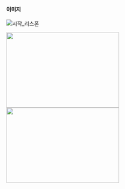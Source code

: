 #### 이미지

![시작_리스폰](https://user-images.githubusercontent.com/97296843/150722534-e72cef2b-1773-480b-bfdc-0cee3890afce.png)
  
  <img src="https://user-images.githubusercontent.com/97296843/150722534-e72cef2b-1773-480b-bfdc-0cee3890afce.png" width="300" height="200">

<img src="https://user-images.githubusercontent.com/97296843/150719263-51340a77-0cde-4a0b-b330-8da0307a3794.png" width="300" height="200">

